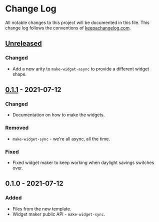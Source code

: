 # Change Log
All notable changes to this project will be documented in this file. This change log follows the conventions of [keepachangelog.com](http://keepachangelog.com/).

## [Unreleased]
### Changed
- Add a new arity to `make-widget-async` to provide a different widget shape.

## [0.1.1] - 2021-07-12
### Changed
- Documentation on how to make the widgets.

### Removed
- `make-widget-sync` - we're all async, all the time.

### Fixed
- Fixed widget maker to keep working when daylight savings switches over.

## 0.1.0 - 2021-07-12
### Added
- Files from the new template.
- Widget maker public API - `make-widget-sync`.

[Unreleased]: https://github.com/your-name/curso5/compare/0.1.1...HEAD
[0.1.1]: https://github.com/your-name/curso5/compare/0.1.0...0.1.1
